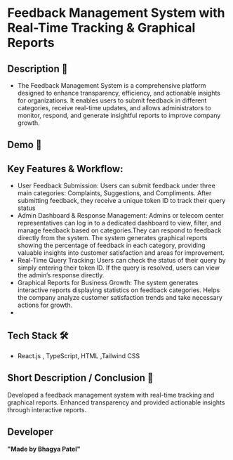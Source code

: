 # Feedback Management System with Real-Time Tracking & Graphical Reports

## Description 📌
- The Feedback Management System is a comprehensive platform designed to enhance transparency, efficiency, and actionable insights for organizations. It enables users to submit feedback in different categories, receive real-time updates, and allows administrators to monitor, respond, and generate insightful reports to improve company growth.


## Demo 🎥  


## Key Features & Workflow:
- User Feedback Submission: Users can submit feedback under three main categories: Complaints, Suggestions, and Compliments. After submitting feedback, they receive a unique token ID to track their query status
- Admin Dashboard & Response Management: Admins or telecom center representatives can log in to a dedicated dashboard to view, filter, and manage feedback based on categories.They can respond to feedback directly from the system. The system generates graphical reports showing the percentage of feedback in each category, providing valuable insights into customer satisfaction and areas for improvement.
- Real-Time Query Tracking: Users can check the status of their query by simply entering their token ID. If the query is resolved, users can view the admin’s response directly.
- Graphical Reports for Business Growth: The system generates interactive reports displaying statistics on feedback categories. Helps the company analyze customer satisfaction trends and take necessary actions for growth.
- 
## Tech Stack 🛠️
- React.js , TypeScript, HTML ,Tailwind CSS

## Short Description / Conclusion 📌
Developed a feedback management system with real-time tracking and graphical reports. Enhanced transparency and provided actionable insights through interactive reports.

## Developer
**"Made by Bhagya Patel"**
